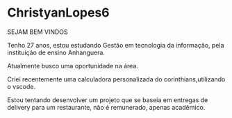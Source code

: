 # ChristyanLopes6
SEJAM BEM VINDOS

Tenho 27 anos, estou estudando Gestão em tecnologia da informação, pela instituição de ensino Anhanguera.

Atualmente busco uma oportunidade na área.

Criei recentemente uma calculadora personalizada do corinthians,utilizando o vscode.

Estou tentando desenvolver um projeto que se baseia em entregas de delivery para um restaurante, não é remunerado, apenas acadêmico.


